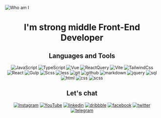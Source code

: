 
![Who am I](https://github.com/morevo/morevo/blob/main/assets/22323_atmosmul0001_0370.png "Beginer Front-End Developer")

<center>
  
# I'm strong middle Front-End Developer

## Languages and Tools
![JavaScript](https://img.shields.io/badge/JavaScript-0A090A?style=for-the-badge&logo=javascript)
![TypeScript](https://img.shields.io/badge/TypeScript-0A090A?style=for-the-badge&logo=TypeScript)
![Vue](https://img.shields.io/badge/Vue-0A090A?style=for-the-badge&logo=vuedotjs)
![ReactQuery](https://img.shields.io/badge/ReactQuery-0A090A?style=for-the-badge&logo=reactquery)
![Vite](https://img.shields.io/badge/Vite-0A090A?style=for-the-badge&logo=vite)
![TailwindCss](https://img.shields.io/badge/TailwindCss-0A090A?style=for-the-badge&logo=tailwindcss)
![React](https://img.shields.io/badge/React-0A090A?style=for-the-badge&logo=React)
![Gulp](https://img.shields.io/badge/Gulp-0A090A?style=for-the-badge&logo=Gulp)
![Scss](https://img.shields.io/badge/scss-0A090A?style=for-the-badge&logo=Sass)
![less](https://img.shields.io/badge/less-0A090A?style=for-the-badge&logo=less) 
![git](https://img.shields.io/badge/git-0A090A?style=for-the-badge&logo=git) 
![github](https://img.shields.io/badge/github-0A090A?style=for-the-badge&logo=github) 
![markdown](https://img.shields.io/badge/markdown-0A090A?style=for-the-badge&logo=markdown)
![jquery](https://img.shields.io/badge/jquery-0A090A?style=for-the-badge&logo=jquery)
![sql](https://img.shields.io/badge/sql-0A090A?style=for-the-badge&logo=sql)
![html](https://img.shields.io/badge/html-0A090A?style=for-the-badge&logo=html) 
![css](https://img.shields.io/badge/css-0A090A?style=for-the-badge&logo=css) 
![scss](https://img.shields.io/badge/scss-0A090A?style=for-the-badge&logo=scss) 

## Let's chat

[![Instagram](https://img.shields.io/badge/Instagram-0A090A?style=for-the-badge&logo=Instagram)](https://www.instagram.com/ivansviloguzov/)
[![YouTube](https://img.shields.io/badge/YouTube-0A090A?style=for-the-badge&logo=YouTube)](https://www.youtube.com/channel/UCCIB3a3SVzuE4LadLTlS6iA)
[![linkedin](https://img.shields.io/badge/linkedin-0A090A?style=for-the-badge&logo=linkedin)](https://www.linkedin.com/in/ivan-svilohuzov-a0205a208/)
[![dribbble](https://img.shields.io/badge/dribbble-0A090A?style=for-the-badge&logo=dribbble)](https://dribbble.com/Bombur)
[![facebook](https://img.shields.io/badge/facebook-0A090A?style=for-the-badge&logo=facebook)](https://www.facebook.com/svilohuzov.ivan) 
[![twitter](https://img.shields.io/badge/twitter-0A090A?style=for-the-badge&logo=twitter)](https://twitter.com/ivanSvilohuzov)
[![telegram](https://img.shields.io/badge/telegram-0A090A?style=for-the-badge&logo=telegram)](https://t.me/Ivan_Nikokayevich) 
